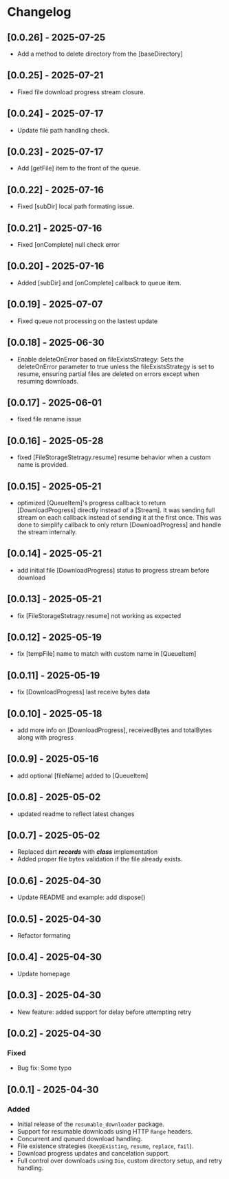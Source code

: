 # Changelog

## [0.0.26] - 2025-07-25

- Add a method to delete directory from the [baseDirectory]

## [0.0.25] - 2025-07-21

- Fixed file download progress stream closure.

## [0.0.24] - 2025-07-17

- Update file path handling check.

## [0.0.23] - 2025-07-17

- Add [getFile] item to the front of the queue.

## [0.0.22] - 2025-07-16

- Fixed [subDir] local path formating issue.

## [0.0.21] - 2025-07-16

- Fixed [onComplete] null check error

## [0.0.20] - 2025-07-16

- Added [subDir] and [onComplete] callback to queue item.

## [0.0.19] - 2025-07-07

- Fixed queue not processing on the lastest update

## [0.0.18] - 2025-06-30

- Enable deleteOnError based on fileExistsStrategy: Sets the deleteOnError parameter to true unless the fileExistsStrategy is set to resume, ensuring partial files are deleted on errors except when resuming downloads.

## [0.0.17] - 2025-06-01

- fixed file rename issue

## [0.0.16] - 2025-05-28

- fixed [FileStorageStetragy.resume] resume behavior when a custom name is provided.

## [0.0.15] - 2025-05-21

- optimized [QueueItem]'s progress callback to return [DownloadProgress] directly instead of a [Stream]. It was sending full stream on each callback instead of sending it at the first once. This was done to simplify callback to only return [DownloadProgress] and handle the stream internally.

## [0.0.14] - 2025-05-21

- add initial file [DownloadProgress] status to progress stream before download

## [0.0.13] - 2025-05-21

- fix [FileStorageStetragy.resume] not working as expected

## [0.0.12] - 2025-05-19

- fix [tempFile] name to match with custom name in [QueueItem]

## [0.0.11] - 2025-05-19

- fix [DownloadProgress] last receive bytes data

## [0.0.10] - 2025-05-18

- add more info on [DownloadProgress], receivedBytes and totalBytes along with progress

## [0.0.9] - 2025-05-16

- add optional [fileName] added to [QueueItem]

## [0.0.8] - 2025-05-02

- updated readme to reflect latest changes

## [0.0.7] - 2025-05-02

- Replaced dart ***records*** with ***class*** implementation
- Added proper file bytes validation if the file already exists.

## [0.0.6] - 2025-04-30

- Update README and example: add dispose()

## [0.0.5] - 2025-04-30

- Refactor formating

## [0.0.4] - 2025-04-30

- Update homepage

## [0.0.3] - 2025-04-30

- New feature: added support for delay before attempting retry

## [0.0.2] - 2025-04-30

### Fixed

- Bug fix: Some typo

## [0.0.1] - 2025-04-30

### Added

- Initial release of the `resumable_downloader` package.
- Support for resumable downloads using HTTP `Range` headers.
- Concurrent and queued download handling.
- File existence strategies (`keepExisting`, `resume`, `replace`, `fail`).
- Download progress updates and cancelation support.
- Full control over downloads using `Dio`, custom directory setup, and retry handling.
